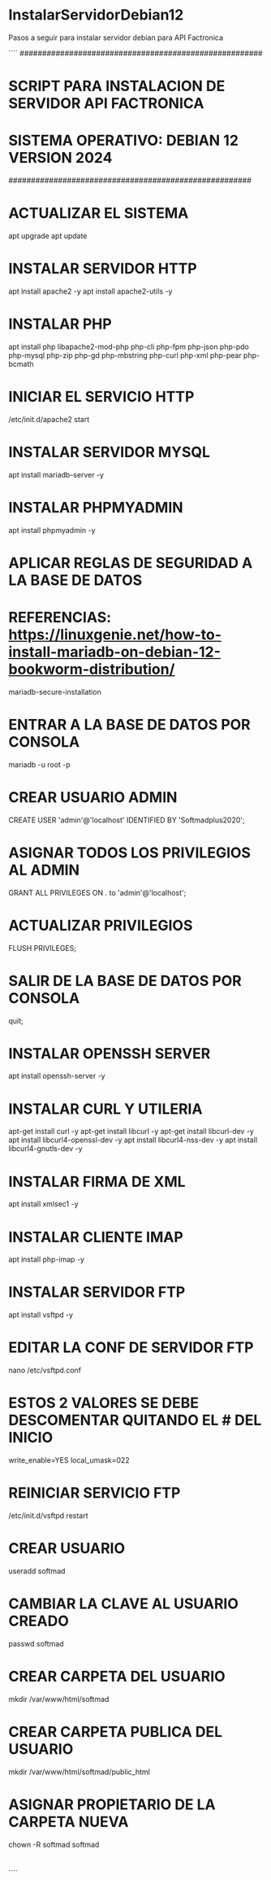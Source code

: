 # InstalarServidorDebian12
Pasos a seguir para instalar servidor debian para API Factronica

´´´´
######################################################
# SCRIPT PARA INSTALACION DE SERVIDOR API FACTRONICA
# SISTEMA OPERATIVO: DEBIAN 12 VERSION 2024
######################################################
#
# ACTUALIZAR EL SISTEMA
apt upgrade
apt update
#
# INSTALAR SERVIDOR HTTP
apt install apache2 -y
apt install apache2-utils -y
#
# INSTALAR PHP
apt install php libapache2-mod-php php-cli php-fpm php-json php-pdo php-mysql php-zip php-gd  php-mbstring php-curl php-xml php-pear php-bcmath
#
# INICIAR EL SERVICIO HTTP
/etc/init.d/apache2 start
#
# INSTALAR SERVIDOR MYSQL
apt install mariadb-server -y
#
# INSTALAR PHPMYADMIN
apt install phpmyadmin -y
#
# APLICAR REGLAS DE SEGURIDAD A LA BASE DE DATOS
# REFERENCIAS: https://linuxgenie.net/how-to-install-mariadb-on-debian-12-bookworm-distribution/
mariadb-secure-installation
#
# ENTRAR A LA BASE DE DATOS POR CONSOLA
mariadb -u root -p
#
# CREAR USUARIO ADMIN
CREATE USER 'admin'@'localhost' IDENTIFIED BY 'Softmadplus2020';
#
# ASIGNAR TODOS LOS PRIVILEGIOS AL ADMIN
GRANT ALL PRIVILEGES ON *.* to 'admin'@'localhost';
#
# ACTUALIZAR PRIVILEGIOS
FLUSH PRIVILEGES;
#
# SALIR DE LA BASE DE DATOS POR CONSOLA
quit;
#
# INSTALAR OPENSSH SERVER
apt install openssh-server -y
#
# INSTALAR CURL Y UTILERIA
apt-get install curl -y
apt-get install libcurl  -y
apt-get install libcurl-dev  -y
apt install libcurl4-openssl-dev -y
apt install libcurl4-nss-dev -y
apt install libcurl4-gnutls-dev -y
#
# INSTALAR FIRMA DE XML
apt install xmlsec1 -y
#
# INSTALAR CLIENTE IMAP
apt install php-imap -y
#
# INSTALAR SERVIDOR FTP
apt install vsftpd -y
#
# EDITAR LA CONF DE SERVIDOR FTP
nano /etc/vsftpd.conf
#
# ESTOS 2 VALORES SE DEBE DESCOMENTAR QUITANDO EL # DEL INICIO
write_enable=YES
local_umask=022
#
# REINICIAR SERVICIO FTP
/etc/init.d/vsftpd restart
#
# CREAR USUARIO
useradd softmad
#
# CAMBIAR LA CLAVE AL USUARIO CREADO
passwd softmad
#
# CREAR CARPETA DEL USUARIO
mkdir /var/www/html/softmad
#
# CREAR CARPETA PUBLICA DEL USUARIO
mkdir /var/www/html/softmad/public_html
#
# ASIGNAR PROPIETARIO DE LA CARPETA NUEVA
chown -R softmad softmad
#
#
´´´´
